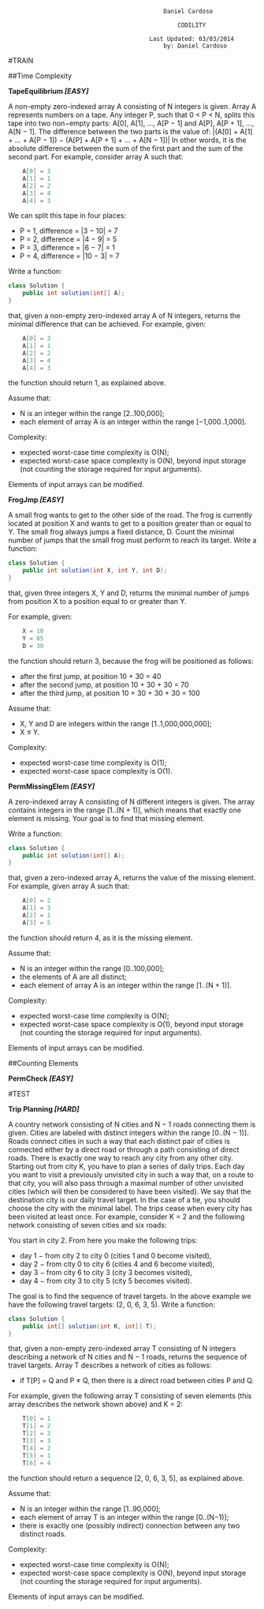 	
	
												Daniel Cardoso
							
													CODILITY
							
											Last Updated: 03/03/2014
												by: Daniel Cardoso
												
#TRAIN

##Time Complexity

__TapeEquilibrium *[EASY]*__

A non-empty zero-indexed array A consisting of N integers is given. Array A represents numbers on a tape.
Any integer P, such that 0 < P < N, splits this tape into two non−empty parts: A[0], A[1], ..., A[P − 1] and A[P], A[P + 1], ..., A[N − 1].
The difference between the two parts is the value of: |(A[0] + A[1] + ... + A[P − 1]) − (A[P] + A[P + 1] + ... + A[N − 1])|
In other words, it is the absolute difference between the sum of the first part and the sum of the second part.
For example, consider array A such that:
```java
	A[0] = 3
	A[1] = 1
	A[2] = 2
	A[3] = 4
	A[4] = 3  
```	
We can split this tape in four places:

+ P = 1, difference = |3 − 10| = 7 
+ P = 2, difference = |4 − 9| = 5 
+ P = 3, difference = |6 − 7| = 1
+ P = 4, difference = |10 − 3| = 7 

Write a function:

```java
class Solution {
	public int solution(int[] A);
}
```
that, given a non-empty zero-indexed array A of N integers, returns the minimal difference that can be achieved.
For example, given:
```java
	A[0] = 3
	A[1] = 1
	A[2] = 2
	A[3] = 4
	A[4] = 3
``` 
the function should return 1, as explained above.

Assume that:

+ N is an integer within the range [2..100,000];
+ each element of array A is an integer within the range [−1,000..1,000].

Complexity:

+ expected worst-case time complexity is O(N);
+ expected worst-case space complexity is O(N), beyond input storage (not counting the storage required for input arguments).

Elements of input arrays can be modified.

__FrogJmp *[EASY]*__

A small frog wants to get to the other side of the road. The frog is currently located at position X and wants to get to a position greater than or equal to Y. The small frog always jumps a fixed distance, D.
Count the minimal number of jumps that the small frog must perform to reach its target.
Write a function:
```java
class Solution {
	public int solution(int X, int Y, int D);
}
```
that, given three integers X, Y and D, returns the minimal number of jumps from position X to a position equal to or greater than Y.

For example, given:
```java
	X = 10
	Y = 85
	D = 30
``` 
the function should return 3, because the frog will be positioned as follows:

+ after the first jump, at position 10 + 30 = 40
+ after the second jump, at position 10 + 30 + 30 = 70
+ after the third jump, at position 10 + 30 + 30 + 30 = 100
	
Assume that:

+ X, Y and D are integers within the range [1..1,000,000,000];
+ X ≤ Y.
	
Complexity:

+ expected worst-case time complexity is O(1);
+ expected worst-case space complexity is O(1).

__PermMissingElem *[EASY]*__

A zero-indexed array A consisting of N different integers is given. The array contains integers in the range [1..(N + 1)], which means that exactly one element is missing.
Your goal is to find that missing element.

Write a function:
```java
class Solution {
	public int solution(int[] A);
}
```
that, given a zero-indexed array A, returns the value of the missing element.
For example, given array A such that:
```java
	A[0] = 2
	A[1] = 3
	A[2] = 1
	A[3] = 5
```
the function should return 4, as it is the missing element.

Assume that:

+ N is an integer within the range [0..100,000];
+ the elements of A are all distinct;
+ each element of array A is an integer within the range [1..(N + 1)].
	
Complexity:

+ expected worst-case time complexity is O(N);
+ expected worst-case space complexity is O(1), beyond input storage (not counting the storage required for input arguments).
	
Elements of input arrays can be modified.
	
##Counting Elements

__PermCheck *[EASY]*__


#TEST

__Trip Planning *[HARD]*__

A country network consisting of N cities and N − 1 roads connecting them is given. Cities are labeled with distinct integers within the range [0..(N − 1)]. Roads connect cities in such a way that each distinct pair of cities is connected either by a direct road or through a path consisting of direct roads. There is exactly one way to reach any city from any other city.
Starting out from city K, you have to plan a series of daily trips. Each day you want to visit a previously unvisited city in such a way that, on a route to that city, you will also pass through a maximal number of other unvisited cities (which will then be considered to have been visited). We say that the destination city is our daily travel target.
In the case of a tie, you should choose the city with the minimal label. The trips cease when every city has been visited at least once.
For example, consider K = 2 and the following network consisting of seven cities and six roads:
 
You start in city 2. From here you make the following trips:

+ day 1 − from city 2 to city 0 (cities 1 and 0 become visited),
+ day 2 − from city 0 to city 6 (cities 4 and 6 become visited),
+ day 3 − from city 6 to city 3 (city 3 becomes visited),
+ day 4 − from city 3 to city 5 (city 5 becomes visited).
	
The goal is to find the sequence of travel targets. In the above example we have the following travel targets: (2, 0, 6, 3, 5).
Write a function:
```java
class Solution {
	public int[] solution(int K, int[] T);
}
```
that, given a non-empty zero-indexed array T consisting of N integers describing a network of N cities and N − 1 roads, returns the sequence of travel targets.
Array T describes a network of cities as follows:

+ if T[P] = Q and P ≠ Q, then there is a direct road between cities P and Q.
	
For example, given the following array T consisting of seven elements (this array describes the network shown above) and K = 2:
```java
	T[0] = 1
	T[1] = 2
	T[2] = 3
	T[3] = 3
	T[4] = 2
	T[5] = 1
	T[6] = 4
```
the function should return a sequence [2, 0, 6, 3, 5], as explained above.

Assume that:

+ N is an integer within the range [1..90,000];
+ each element of array T is an integer within the range [0..(N−1)];
+ there is exactly one (possibly indirect) connection between any two distinct roads.
	
Complexity:

+ expected worst-case time complexity is O(N);
+ expected worst-case space complexity is O(N), beyond input storage (not counting the storage required for input arguments).
	
Elements of input arrays can be modified.